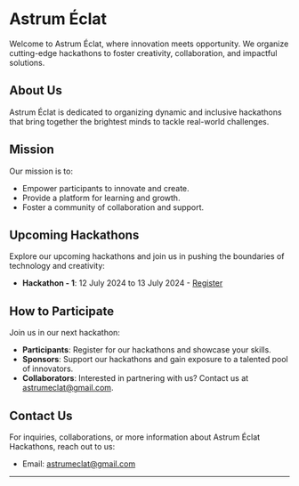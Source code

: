 # Astrum Éclat

Welcome to Astrum Éclat, where innovation meets opportunity. We organize cutting-edge hackathons to foster creativity, collaboration, and impactful solutions.

## About Us

Astrum Éclat is dedicated to organizing dynamic and inclusive hackathons that bring together the brightest minds to tackle real-world challenges.

## Mission

Our mission is to:

- Empower participants to innovate and create.
- Provide a platform for learning and growth.
- Foster a community of collaboration and support.

## Upcoming Hackathons

Explore our upcoming hackathons and join us in pushing the boundaries of technology and creativity:
- **Hackathon - 1**: 12 July 2024 to 13 July 2024 - [Register](https://docs.google.com/forms/d/1BnNYQy359fdcKpLToLXfN0sISjWAUEIRKVTfn0ikdwQ)

## How to Participate

Join us in our next hackathon:

- **Participants**: Register for our hackathons and showcase your skills.
- **Sponsors**: Support our hackathons and gain exposure to a talented pool of innovators.
- **Collaborators**: Interested in partnering with us? Contact us at [astrumeclat@gmail.com](mailto:astrumeclat@gmail.com).

## Contact Us

For inquiries, collaborations, or more information about Astrum Éclat Hackathons, reach out to us:

- Email: [astrumeclat@gmail.com](mailto:astrumeclat@gmail.com)

---
